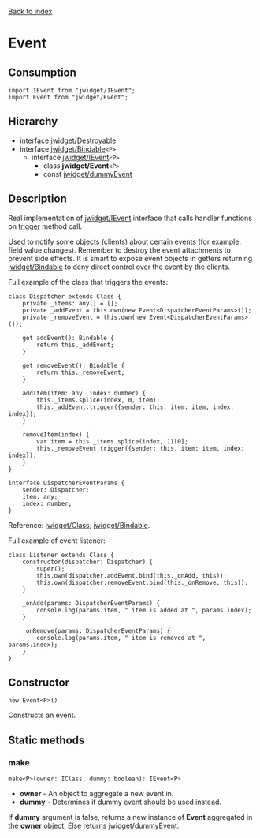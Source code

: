 [Back to index](../README.md)

# Event

## Consumption

	import IEvent from "jwidget/IEvent";
	import Event from "jwidget/Event";

## Hierarchy

* interface [jwidget/Destroyable](Destroyable.md)
* interface [jwidget/Bindable](Bindable.md)`<P>`
	* interface [jwidget/IEvent](IEvent.md)`<P>`
		* class **jwidget/Event**`<P>`
		* const [jwidget/dummyEvent](dummyEvent.md)

## Description

Real implementation of [jwidget/IEvent](IEvent.md) interface that calls handler functions on [trigger](IEvent.md#trigger) method call.

Used to notify some objects (clients) about certain events (for example, field value changes). Remember to destroy the event attachments to prevent side effects. It is smart to expose event objects in getters returning [jwidget/Bindable](Bindable.md) to deny direct control over the event by the clients.

Full example of the class that triggers the events:

	class Dispatcher extends Class {
		private _items: any[] = [];
		private _addEvent = this.own(new Event<DispatcherEventParams>());
		private _removeEvent = this.own(new Event<DispatcherEventParams>());

		get addEvent(): Bindable {
			return this._addEvent;
		}

		get removeEvent(): Bindable {
			return this._removeEvent;
		}

		addItem(item: any, index: number) {
			this._items.splice(index, 0, item);
			this._addEvent.trigger({sender: this, item: item, index: index});
		}

		removeItem(index) {
			var item = this._items.splice(index, 1)[0];
			this._removeEvent.trigger({sender: this, item: item, index: index});
		}
	}

	interface DispatcherEventParams {
		sender: Dispatcher;
		item: any;
		index: number;
	}

Reference: [jwidget/Class](Class.md), [jwidget/Bindable](Bindable.md).

Full example of event listener:

	class Listener extends Class {
		constructor(dispatcher: Dispatcher) {
			super();
			this.own(dispatcher.addEvent.bind(this._onAdd, this));
			this.own(dispatcher.removeEvent.bind(this._onRemove, this));
		}

		_onAdd(params: DispatcherEventParams) {
			console.log(params.item, " item is added at ", params.index);
		}

		_onRemove(params: DispatcherEventParams) {
			console.log(params.item, " item is removed at ", params.index);
		}
	}

## Constructor

	new Event<P>()

Constructs an event.

## Static methods

### make

	make<P>(owner: IClass, dummy: boolean): IEvent<P>

* **owner** - An object to aggregate a new event in.
* **dummy** - Determines if dummy event should be used instead.

If **dummy** argument is false, returns a new instance of **Event** aggregated in the **owner** object. Else returns [jwidget/dummyEvent](dummyEvent.md).
